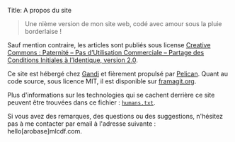 Title: A propos du site

> Une nième version de mon site web, codé avec amour sous la pluie borderlaise !

Sauf mention contraire, les articles sont publiés sous license [Creative Commons : Paternité – Pas d’Utilisation Commerciale – Partage des Conditions Initiales à l’Identique, version 2.0](http://creativecommons.org/licenses/by-nc-sa/2.0/fr/legalcode).

Ce site est hébergé chez [Gandi](https://www.gandi.net/fr) et fièrement propulsé par [Pelican](https://blog.getpelican.com/).
Quant au code source, sous licence MIT, il est disponible sur [framagit.org](https://framagit.org/mlcdf/mlcdf).

Plus d'informations sur les technologies qui se cachent derrière ce site peuvent être trouvées dans ce fichier : [`humans.txt`](/humans.txt).

Si vous avez des remarques, des questions ou des suggestions, n'hésitez pas à me contacter par email à l'adresse suivante : hello[arobase]mlcdf.com.
